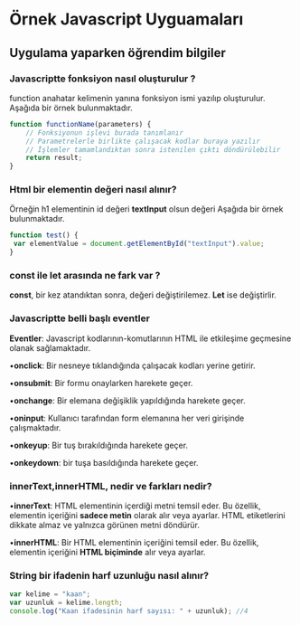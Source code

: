 # Örnek Javascript Uyguamaları

## Uygulama yaparken öğrendim bilgiler

### Javascriptte fonksiyon nasıl oluşturulur ?
function anahatar kelimenin yanına fonksiyon ismi yazılıp oluşturulur. Aşağıda bir örnek bulunmaktadır.
```javascript
function functionName(parameters) {
    // Fonksiyonun işlevi burada tanımlanır
    // Parametrelerle birlikte çalışacak kodlar buraya yazılır
    // İşlemler tamamlandıktan sonra istenilen çıktı döndürülebilir
    return result;
}

```
### Html bir elementin değeri nasıl alınır?
Örneğin h1 elementinin id değeri **textInput** olsun değeri Aşağıda bir örnek bulunmaktadır.
```javascript
function test() {
 var elementValue = document.getElementById("textInput").value;
}
```
### const ile let arasında ne fark var ?
**const**, bir kez atandıktan sonra, değeri değiştirilemez. **Let** ise değiştirlir.

### Javascriptte belli başlı eventler
**Eventler**: Javascript kodlarının-komutlarının HTML ile etkileşime geçmesine olanak sağlamaktadır. 

•**onclick**: Bir nesneye tıklandığında çalışacak kodları yerine getirir.

•**onsubmit**: Bir formu onaylarken harekete geçer.

•**onchange**: Bir elemana değişiklik yapıldığında harekete geçer.

•**oninput**: Kullanıcı tarafından form elemanına her veri girişinde çalışmaktadır.

•**onkeyup**: Bir tuş bırakıldığında harekete geçer.

•**onkeydown**: bir tuşa basıldığında harekete geçer.


### innerText,innerHTML, nedir ve farkları nedir?
•**innerText**: HTML elementinin içerdiği metni temsil eder. Bu özellik, elementin içeriğini **sadece metin** olarak alır veya ayarlar. HTML etiketlerini dikkate almaz ve yalnızca görünen metni döndürür. 

•**innerHTML**: Bir HTML elementinin içeriğini temsil eder. Bu özellik, elementin içeriğini **HTML biçiminde** alır veya ayarlar.

### String bir ifadenin harf uzunluğu nasıl alınır?
```javascript
var kelime = "kaan";
var uzunluk = kelime.length;
console.log("Kaan ifadesinin harf sayısı: " + uzunluk); //4
```



